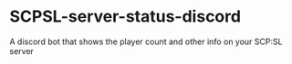 # SCPSL-server-status-discord
A discord bot that shows the player count and other info on your SCP:SL server
